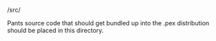 /src/

Pants source code that should get bundled up into the .pex distribution
should be placed in this directory.
